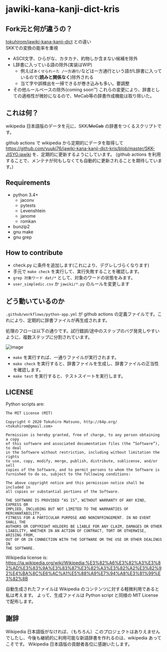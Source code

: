 # jawiki-kana-kanji-dict-kris
## Fork元と何が違うの？
[tokuhirom/jawiki-kana-kanji-dict](https://github.com/tokuhirom/jawiki-kana-kanji-dict) との違い  
SKKでの変換の能率を重視
* ASCII文字、ひらがな、カタカナ、約物しか含まない候補を除外
* L辞書に入っている語の除外(実装はWIP)
   * 例えば`あくせられーた /一方通行/`などは一方通行という語がL辞書に入っているので(**読みと関係なく**)除外される
   * 当て字や誤検出を一掃できるが巻き込みも多い。要調整
* その他ルールベースの除外(coming soon™)
これらの変更により、辞書としての適格性が微妙になるので、MeCab等の辞書作成機能は取り除いた。
## これは何？

wikipedia 日本語版のデータを元に、SKK/~~MeCab~~ の辞書をつくるスクリプトです。

github actions で wikipedia から定期的にデータを取得して https://github.com/yuuki76/jawiki-kana-kanji-dict-kris/blob/master/SKK-JISYO.jawiki を、定期的に更新するようにしています。
(github actions を利用することで、メンテナが何もしなくても自動的に更新されることを期待しています。)

## Requirements

 * python 3.4+
    * jaconv
    * pytests
    * Levenshtein
    * janome
    * romkan
 * bunzip2
 * gnu make
 * gnu grep

## How to contribute

 * check.py に条件を追加します(これにより、デグレしづらくなります)
 * 手元で `make check` を実行して、実行失敗することを確認します。
 * `grep 対象ワード dat/*` として、対象のワードの状態をみます。
 * `user_simpledic.csv` か `jawiki/*.py` のルールを変更します

## どう動いているのか

`.github/workflows/python-app.yml` が github actions の定義ファイルです。これにより、定期的に辞書ファイルが再生成されます。

処理のフローは以下の通りです。試行錯誤/途中のステップのバグ発見しやすいように、複数ステップに分割されています。


![image](https://user-images.githubusercontent.com/21084/91639588-abdfa500-ea52-11ea-879e-dfb364627c4d.png)

 * `make` を実行すれば、一通りファイルが実行されます。
 * `make check` を実行すると、辞書ファイルを生成し、辞書ファイルの正当性を確認します。
 * `make test` を実行すると、テストスイートを実行します。

## LICENSE

Python scripts are:

    The MIT License (MIT)

    Copyright © 2020 Tokuhiro Matsuno, http://64p.org/ <tokuhirom@gmail.com>

    Permission is hereby granted, free of charge, to any person obtaining a copy
    of this software and associated documentation files (the “Software”), to deal
    in the Software without restriction, including without limitation the rights
    to use, copy, modify, merge, publish, distribute, sublicense, and/or sell
    copies of the Software, and to permit persons to whom the Software is
    furnished to do so, subject to the following conditions:

    The above copyright notice and this permission notice shall be included in
    all copies or substantial portions of the Software.

    THE SOFTWARE IS PROVIDED “AS IS”, WITHOUT WARRANTY OF ANY KIND, EXPRESS OR
    IMPLIED, INCLUDING BUT NOT LIMITED TO THE WARRANTIES OF MERCHANTABILITY,
    FITNESS FOR A PARTICULAR PURPOSE AND NONINFRINGEMENT. IN NO EVENT SHALL THE
    AUTHORS OR COPYRIGHT HOLDERS BE LIABLE FOR ANY CLAIM, DAMAGES OR OTHER
    LIABILITY, WHETHER IN AN ACTION OF CONTRACT, TORT OR OTHERWISE, ARISING FROM,
    OUT OF OR IN CONNECTION WITH THE SOFTWARE OR THE USE OR OTHER DEALINGS IN
    THE SOFTWARE.

Wikipedia license is: https://ja.wikipedia.org/wiki/Wikipedia:%E3%82%A6%E3%82%A3%E3%82%AD%E3%83%9A%E3%83%87%E3%82%A3%E3%82%A2%E3%82%92%E4%BA%8C%E6%AC%A1%E5%88%A9%E7%94%A8%E3%81%99%E3%82%8B

自動生成されたファイルは Wikipedia のコンテンツに対する軽微利用であると私は考えます。
よって、生成ファイルは Python script と同様の MIT License で配布します。

## 謝辞

Wikipedia 日本語版がなければ、（もちろん）このプロジェクトはありえませんでしたし、今後も継続的に利用可能な新語辞書を作れるのは、wikipedia あってこそです。
Wikipedia 日本語版の貢献者各位に感謝いたします。

